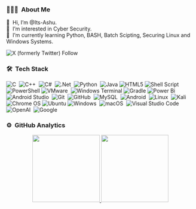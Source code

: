 ### 👨🏻‍💻 &nbsp;About Me

👋 &nbsp;Hi, I’m @Its-Ashu.\
👀 &nbsp;I’m interested in Cyber Security.\
🧠 &nbsp;I’m currently learning Python, BASH, Batch Scipting, Securing Linux and Windows Systems.

![X (formerly Twitter) Follow](https://img.shields.io/twitter/follow/:its_ashu_xo)






### 🛠 &nbsp;Tech Stack
![C](https://img.shields.io/badge/C-05122A?style=flat&logo=c&logoColor=A8B9CC)&nbsp;
![C++](https://img.shields.io/badge/-C++-05122A?style=flat&logo=C%2B%2B&logoColor=00599C)&nbsp;
![C#](https://img.shields.io/badge/C%23-05122A?style=flat&logo=csharp&logoColor=512BD4)&nbsp;
![.Net](https://img.shields.io/badge/.NET-05122A?style=flat&logo=.net&logoColor=512BD4)&nbsp;
![Python](https://img.shields.io/badge/python-05122A?style=flat&logo=python&logoColor=ffdd54)&nbsp;
![Java](https://img.shields.io/badge/java-05122A?style=flat&logo=openjdk&logoColor=white)
![HTML5](https://img.shields.io/badge/html5-05122A?style=flat&logo=html5&logoColor=E34F26)
![Shell Script](https://img.shields.io/badge/shell_script-05122A?style=flat&logo=gnu-bash&logoColor=white)
![PowerShell](https://img.shields.io/badge/PowerShell-05122A?style=flat&logo=powershell&logoColor=5391FE)
![VMware](https://img.shields.io/badge/-VMWare-192133?style=flat-square&logo=VMware)&nbsp;
![Windows Terminal](https://img.shields.io/badge/Windows%20Terminal-05122A?style=flat&logo=windows-terminal&logoColor=4D4D4D)
![Gradle](https://img.shields.io/badge/Gradle-05122A.svg?style=flat&logo=Gradle&logoColor=02303A)
![Power Bi](https://img.shields.io/badge/power_bi-05122A?style=flat&logo=powerbi&logoColor=F2C811)
![Android Studio](https://img.shields.io/badge/-Android%20Studio-192133?style=flat-square&logo=AndroidStudio)&nbsp;
![Git](https://img.shields.io/badge/-Git-05122A?style=flat&logo=git)&nbsp;
![GitHub](https://img.shields.io/badge/-GitHub-05122A?style=flat&logo=github)&nbsp;
![MySQL](https://img.shields.io/badge/-MySQL-192133?style=flat-square&logo=mysql)&nbsp;
![Android](https://img.shields.io/badge/-Android-192133?style=flat-square&logo=Android)&nbsp;
![Linux](https://img.shields.io/badge/-Linux-192133?style=flat-square&logo=Linux)&nbsp;
![Kali](https://img.shields.io/badge/Kali-05122A?style=flat?&logo=kalilinux&logoColor=557C94)&nbsp;
![Chrome OS](https://img.shields.io/badge/Chrome%20OS-05122A?style=flat&logo=google%20chrome&logoColor=4285F4)
![Ubuntu](https://img.shields.io/badge/Ubuntu-05122A?style=flat&logo=ubuntu&logoColor=E95420)
![Windows](https://img.shields.io/badge/-Windows-192133?style=flat-square&logo=Windows)&nbsp;
![macOS](https://img.shields.io/badge/mac%20OS-192133?05122A?style=flat&logo=macos&logoColor=F0F0F0)&nbsp;
![Visual Studio Code](https://img.shields.io/badge/-Visual%20Studio%20Code-05122A?style=flat&logo=visual-studio-code&logoColor=007ACC)&nbsp;
![OpenAI](https://img.shields.io/badge/-OpenAI-192133?style=flat-square&logo=OpenAI)&nbsp;
![Google](https://img.shields.io/badge/-Google-192133?style=flat-square&logo=Google)&nbsp;




### ⚙️ &nbsp;GitHub Analytics

<p align="center">
<a href="https://github.com/Its-Ashu">
  <img height="180em" src="https://github-readme-stats-eight-theta.vercel.app/api?username=Its-Ashu&show_icons=true&theme=algolia&include_all_commits=true&count_private=true"/>
  <img height="180em" src="https://github-readme-stats-eight-theta.vercel.app/api/top-langs/?username=Its-Ashu&layout=compact&langs_count=8&theme=algolia"/>
</a>
</p>

